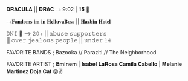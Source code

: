 𝐃𝐑𝐀𝐂𝐔𝐋𝐀 || 𝐃𝐑𝐀𝐂 
⤍ 9:02 | 𝟏𝟓 🚬

⤍𝐅𝐚𝐧𝐝𝐨𝐦𝐬 𝐢𝐦 𝐢𝐧 𝐇𝐞𝐥𝐥𝐮𝐯𝐚𝐁𝐨𝐬𝐬 || 𝐇𝐚𝐳𝐛𝐢𝐧 𝐇𝐨𝐭𝐞𝐥

𝙳𝙽𝙸 🚫 ⟶ 𝟸𝟶+ || 𝚊𝚋𝚞𝚜𝚎 𝚜𝚞𝚙𝚙𝚘𝚛𝚝𝚎𝚛𝚜  
|| 𝚘𝚟𝚎𝚛 𝚓𝚎𝚊𝚕𝚘𝚞𝚜 𝚙𝚎𝚘𝚙𝚕𝚎 || 𝚞𝚗𝚍𝚎𝚛 𝟷𝟺

FAVORITE BANDS ; B͏a͏z͏o͏o͏k͏a͏ // P͏a͏r͏a͏z͏i͏t͏i͏ // 
                 T͏h͏e͏ N͏e͏i͏g͏h͏b͏o͏r͏h͏o͏o͏d͏
                 
FAVORITE ARTIST ; 𝐄𝐦𝐢𝐧𝐞𝐦 | 𝐈𝐬𝐚𝐛𝐞𝐥 𝐋𝐚𝐑𝐨𝐬𝐚
                  𝐂𝐚𝐦𝐢𝐥𝐚 𝐂𝐚𝐛𝐞𝐥𝐥𝐨 | 𝐌𝐞𝐥𝐚𝐧𝐢𝐞 𝐌𝐚𝐫𝐭𝐢𝐧𝐞𝐳
                  𝐃𝐨𝐣𝐚 𝐂𝐚𝐭
😜✌️
